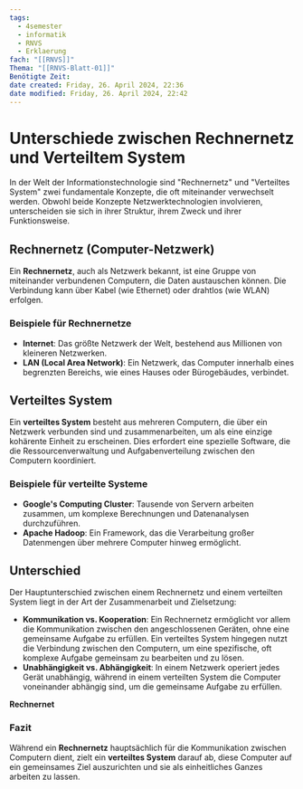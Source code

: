 ```yaml
---
tags:
  - 4semester
  - informatik
  - RNVS
  - Erklaerung
fach: "[[RNVS]]"
Thema: "[[RNVS-Blatt-01]]"
Benötigte Zeit:
date created: Friday, 26. April 2024, 22:36
date modified: Friday, 26. April 2024, 22:42
---
```


# Unterschiede zwischen Rechnernetz und Verteiltem System

In der Welt der Informationstechnologie sind "Rechnernetz" und "Verteiltes System" zwei fundamentale Konzepte, die oft miteinander verwechselt werden. Obwohl beide Konzepte Netzwerktechnologien involvieren, unterscheiden sie sich in ihrer Struktur, ihrem Zweck und ihrer Funktionsweise.

## Rechnernetz (Computer-Netzwerk)

Ein **Rechnernetz**, auch als Netzwerk bekannt, ist eine Gruppe von miteinander verbundenen Computern, die Daten austauschen können. Die Verbindung kann über Kabel (wie Ethernet) oder drahtlos (wie WLAN) erfolgen.

### Beispiele für Rechnernetze

- **Internet**: Das größte Netzwerk der Welt, bestehend aus Millionen von kleineren Netzwerken.
- **LAN (Local Area Network)**: Ein Netzwerk, das Computer innerhalb eines begrenzten Bereichs, wie eines Hauses oder Bürogebäudes, verbindet.

## Verteiltes System

Ein **verteiltes System** besteht aus mehreren Computern, die über ein Netzwerk verbunden sind und zusammenarbeiten, um als eine einzige kohärente Einheit zu erscheinen. Dies erfordert eine spezielle Software, die die Ressourcenverwaltung und Aufgabenverteilung zwischen den Computern koordiniert.

### Beispiele für verteilte Systeme

- **Google's Computing Cluster**: Tausende von Servern arbeiten zusammen, um komplexe Berechnungen und Datenanalysen durchzuführen.
- **Apache Hadoop**: Ein Framework, das die Verarbeitung großer Datenmengen über mehrere Computer hinweg ermöglicht.

## Unterschied

Der Hauptunterschied zwischen einem Rechnernetz und einem verteilten System liegt in der Art der Zusammenarbeit und Zielsetzung:

- **Kommunikation vs. Kooperation**: Ein Rechnernetz ermöglicht vor allem die Kommunikation zwischen den angeschlossenen Geräten, ohne eine gemeinsame Aufgabe zu erfüllen. Ein verteiltes System hingegen nutzt die Verbindung zwischen den Computern, um eine spezifische, oft komplexe Aufgabe gemeinsam zu bearbeiten und zu lösen.
- **Unabhängigkeit vs. Abhängigkeit**: In einem Netzwerk operiert jedes Gerät unabhängig, während in einem verteilten System die Computer voneinander abhängig sind, um die gemeinsame Aufgabe zu erfüllen.

**Rechnernet**

### Fazit

Während ein **Rechnernetz** hauptsächlich für die Kommunikation zwischen Computern dient, zielt ein **verteiltes System** darauf ab, diese Computer auf ein gemeinsames Ziel auszurichten und sie als einheitliches Ganzes arbeiten zu lassen.
